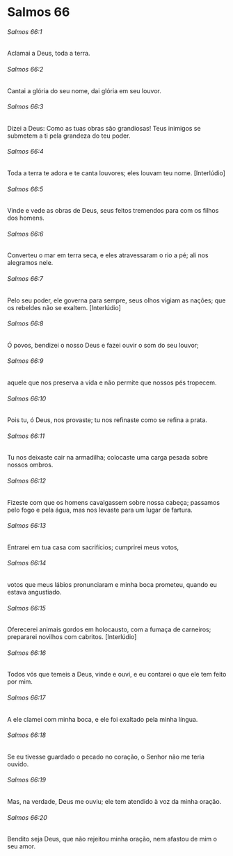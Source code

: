 # Salmos 66

###### Salmos 66:1

Aclamai a Deus, toda a terra.

###### Salmos 66:2

Cantai a glória do seu nome, dai glória em seu louvor.

###### Salmos 66:3

Dizei a Deus: Como as tuas obras são grandiosas! Teus inimigos se submetem a ti pela grandeza do teu poder.

###### Salmos 66:4

Toda a terra te adora e te canta louvores; eles louvam teu nome. [Interlúdio]

###### Salmos 66:5

Vinde e vede as obras de Deus, seus feitos tremendos para com os filhos dos homens.

###### Salmos 66:6

Converteu o mar em terra seca, e eles atravessaram o rio a pé; ali nos alegramos nele.

###### Salmos 66:7

Pelo seu poder, ele governa para sempre, seus olhos vigiam as nações; que os rebeldes não se exaltem. [Interlúdio]

###### Salmos 66:8

Ó povos, bendizei o nosso Deus e fazei ouvir o som do seu louvor;

###### Salmos 66:9

aquele que nos preserva a vida e não permite que nossos pés tropecem.

###### Salmos 66:10

Pois tu, ó Deus, nos provaste; tu nos refinaste como se refina a prata.

###### Salmos 66:11

Tu nos deixaste cair na armadilha; colocaste uma carga pesada sobre nossos ombros.

###### Salmos 66:12

Fizeste com que os homens cavalgassem sobre nossa cabeça; passamos pelo fogo e pela água, mas nos levaste para um lugar de fartura.

###### Salmos 66:13

Entrarei em tua casa com sacrifícios; cumprirei meus votos,

###### Salmos 66:14

votos que meus lábios pronunciaram e minha boca prometeu, quando eu estava angustiado.

###### Salmos 66:15

Oferecerei animais gordos em holocausto, com a fumaça de carneiros; prepararei novilhos com cabritos. [Interlúdio]

###### Salmos 66:16

Todos vós que temeis a Deus, vinde e ouvi, e eu contarei o que ele tem feito por mim.

###### Salmos 66:17

A ele clamei com minha boca, e ele foi exaltado pela minha língua.

###### Salmos 66:18

Se eu tivesse guardado o pecado no coração, o Senhor não me teria ouvido.

###### Salmos 66:19

Mas, na verdade, Deus me ouviu; ele tem atendido à voz da minha oração.

###### Salmos 66:20

Bendito seja Deus, que não rejeitou minha oração, nem afastou de mim o seu amor.

